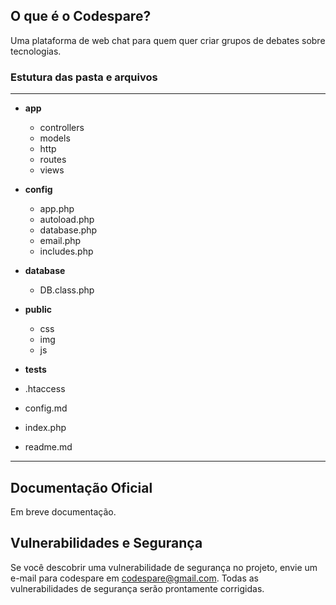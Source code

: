 ## O que é o Codespare?

Uma plataforma de web chat para quem quer criar grupos de debates sobre tecnologias.


### Estutura das pasta e arquivos
___________________________________________
- **app**
	- controllers
	- models
	- http
	- routes
	- views

- **config**
	- app.php
	- autoload.php
	- database.php
	- email.php
	- includes.php

- **database**
	- DB.class.php

- **public**
	- css
	- img
	- js
- **tests**
- .htaccess
- config.md
- index.php
- readme.md

___________________________________________

## Documentação Oficial

Em breve documentação.



## Vulnerabilidades e Segurança

Se você descobrir uma vulnerabilidade de segurança no projeto, envie um e-mail para codespare em codespare@gmail.com. Todas as vulnerabilidades de segurança serão prontamente corrigidas.